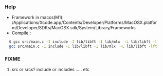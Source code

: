 ### Help

- Framework in macos(M1): /Applications/Xcode.app/Contents/Developer/Platforms/MacOSX.platform/Developer/SDKs/MacOSX.sdk/System/Library/Frameworks
- Compile :

```zsh
  $ gcc src/main.c -I include -I lib/libft -I lib/mlx  -L lib/libft -lft -L lib/mlx -lmlx -framework OpenGL -framework Appkit
  gcc src/main.c -I include -I lib/libft -I lib/mlx  -L lib/libft -lft -L lib/mlx -lmlx -framework OpenGL -framework Appkit
```

### FIXME

1.  src or srcs? include or includes ..... etc
